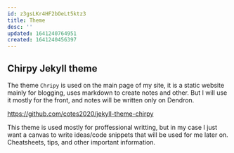 ```yaml
---
id: z3gsLKr4HF2bOeLt5ktz3
title: Theme
desc: ''
updated: 1641240764951
created: 1641240456397
---
```


## Chirpy Jekyll theme

The theme `Chripy` is used on the main page of my site, it is a static website mainly for blogging, uses markdown to create notes and other. But I will use it mostly for the front, and notes will be written only on Dendron.

https://github.com/cotes2020/jekyll-theme-chirpy

This theme is used mostly for proffessional writting, but in my case I just want a canvas to write ideas/code snippets that will be used for me later on. Cheatsheets, tips, and other important information.



